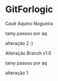 # GitForlogic

Cauê Aquino Nogueira


tamy passou por aq

alteração 2 :)

Alteração Branch v1.0

tamy passou por aq

alteração 1

